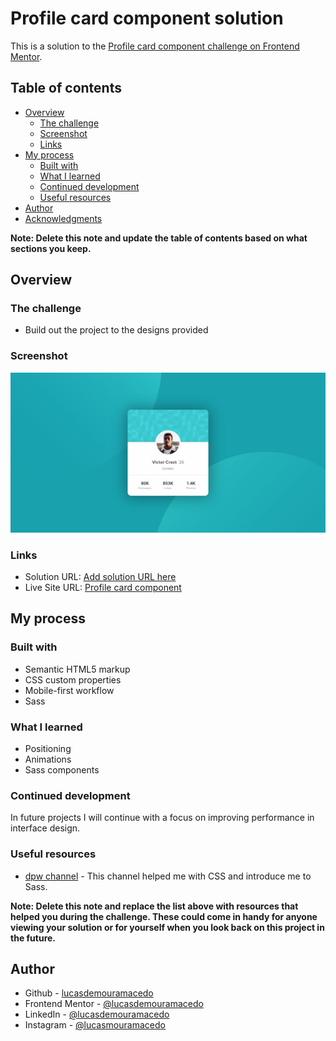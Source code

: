 # Profile card component solution

This is a solution to the [Profile card component challenge on Frontend Mentor](https://www.frontendmentor.io/challenges/profile-card-component-cfArpWshJ).

## Table of contents

- [Overview](#overview)
  - [The challenge](#the-challenge)
  - [Screenshot](#screenshot)
  - [Links](#links)
- [My process](#my-process)
  - [Built with](#built-with)
  - [What I learned](#what-i-learned)
  - [Continued development](#continued-development)
  - [Useful resources](#useful-resources)
- [Author](#author)
- [Acknowledgments](#acknowledgments)

**Note: Delete this note and update the table of contents based on what sections you keep.**

## Overview

### The challenge

- Build out the project to the designs provided

### Screenshot

![](./screenshot.jpg)


### Links

- Solution URL: [Add solution URL here](https://your-solution-url.com)
- Live Site URL: [Profile card component](https://lucasdemouramacedo.github.io/profile-card-component-main/)

## My process

### Built with

- Semantic HTML5 markup
- CSS custom properties
- Mobile-first workflow
- Sass


### What I learned

- Positioning
- Animations
- Sass components

### Continued development

In future projects I will continue with a focus on improving performance in interface design.

### Useful resources

- [dpw channel](https://www.youtube.com/channel/UCdHcHgSrWidiOg-mNFNB1Nw) - This channel helped me with CSS and introduce me to Sass.

**Note: Delete this note and replace the list above with resources that helped you during the challenge. These could come in handy for anyone viewing your solution or for yourself when you look back on this project in the future.**

## Author

- Github - [lucasdemouramacedo](https://github.com/lucasdemouramacedo)
- Frontend Mentor - [@lucasdemouramacedo](https://www.frontendmentor.io/profile/lucasdemouramacedo)
- LinkedIn - [@lucasdemouramacedo](https://www.linkedin.com/in/lucasdemouramacedo/)
- Instagram - [@lucasmouramacedo](https://www.instagram.com/lucasmouramacedo/)
